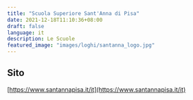 ```yaml
---
title: "Scuola Superiore Sant'Anna di Pisa"
date: 2021-12-18T11:10:36+08:00
draft: false
language: it
description: Le Scuole
featured_image: "images/loghi/santanna_logo.jpg"
---
```


## Sito

[https://www.santannapisa.it/it](https://www.santannapisa.it/it)
